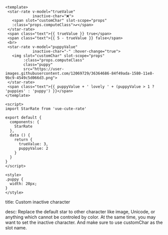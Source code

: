 ```vue
<template>
 <star-rate v-model="trueValue"
            inactive-char="❌">
   <span slot="customChar" slot-scope="props"
   :class="props.computeClass">✔️</span>
 </star-rate>
 <span class="text">{{ trueValue }} true</span>
 <span class="text">{{ 5 - trueValue }} false</span>
 <br>
 <star-rate v-model="puppyValue"
            inactive-char="-" :hover-change="true">
   <img slot="customChar" slot-scope="props"
        :class="props.computeClass"
        class="puppy"
        src="https://user-images.githubusercontent.com/12069729/36364686-84f49ada-1580-11e8-9bc9-4549c5d066d3.png">
 </star-rate>
 <span class="text">{{ puppyValue + ' lovely ' + (puppyValue > 1 ? 'puppies' : 'puppy') }}</span> 
</template>

<script>
import StarRate from 'vue-cute-rate'

export default {
  components: {
    StarRate
  },
  data () {
    return {
      trueValue: 3,
      puppyValue: 2
    }
  }
}
</script>

<style>
.puppy {
  width: 20px;
}
</style>
```
<!-- title-start -->

title: Custom inactive character

<!-- title-stop -->

<!-- desc-start -->

desc: Replace the default star to other character like image, Unicode, or anything which cannot be controled by color.
      At the same time, you may want to set the inactive character. And make sure to use customChar as the slot name.
      
<!-- desc-stop -->
